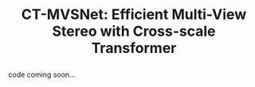 # <p align="center">CT-MVSNet: Efficient Multi-View Stereo with Cross-scale Transformer</p>
code coming soon...
